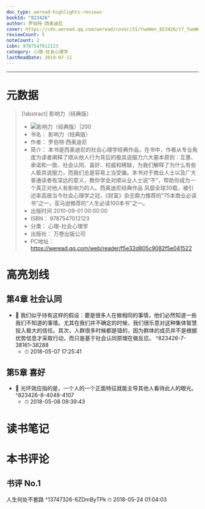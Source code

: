 ```yaml
---
doc_type: weread-highlights-reviews
bookId: "823426"
author: 罗伯特·西奥迪尼
cover: https://cdn.weread.qq.com/weread/cover/31/YueWen_823426/t7_YueWen_823426.jpg
reviewCount: 5
noteCount: 2
isbn: 9787547012123
category: 心理-社会心理学
lastReadDate: 2019-07-11
---
```


---
# 元数据
> [!abstract] 影响力（经典版）
> - ![ 影响力（经典版）|200](https://cdn.weread.qq.com/weread/cover/31/YueWen_823426/t7_YueWen_823426.jpg)
> - 书名： 影响力（经典版）
> - 作者： 罗伯特·西奥迪尼
> - 简介： 本书是西奥迪尼的社会心理学经典作品，在书中，作者从专业角度为读者阐释了顺从他人行为背后的极具说服力六大基本原则：互惠、承诺和一致、社会认同、喜好、权威和稀缺，为我们解释了为什么有些人极具说服力，而我们总是容易上当受骗。本书对于商业人士以及广大普通读者有深远的意义，教你学会对顺从业人士说“不”，帮助你成为一个真正对他人有影响力的人。西奥迪尼经典作品 风靡全球30载，被引述率高居当今社会心理学之冠，《财富》杂志鼎力推荐的“75本商业必读书”之一，亚马逊推荐的“人生必读100本书”之一。
> - 出版时间 2010-09-01 00:00:00
> - ISBN： 9787547012123
> - 分类： 心理-社会心理学
> - 出版社： 万卷出版公司
> - PC地址：https://weread.qq.com/web/reader/f5e32d805c9082f5e041522

# 高亮划线

## 第4章 社会认同


- 📌 我们似乎持有这样的假设：要是很多人在做相同的事情，他们必然知道一些我们不知道的事情。尤其在我们并不确定的时候，我们很乐意对这种集体智慧投入极大的信任。其次，人群很多时候都是错的，因为群体的成员并不是根据优势信息才采取行动，而只是基于社会认同原理在做反应。  ^823426-7-38161-38288
    - ⏱ 2018-05-07 17:25:41 
## 第5章 喜好


- 📌 光环效应指的是，一个人的一个正面特征就能主导其他人看待此人的眼光。  ^823426-8-4048-4107
    - ⏱ 2018-05-08 09:39:43 
# 读书笔记

# 本书评论

## 书评 No.1 
人生何处不套路 ^13747326-6ZDmByTPk
⏱ 2018-05-24 01:04:03
